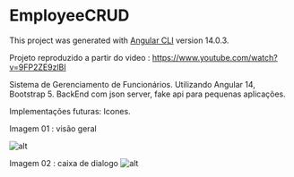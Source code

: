 # EmployeeCRUD

This project was generated with [Angular CLI](https://github.com/angular/angular-cli) version 14.0.3.

Projeto reproduzido a partir do video :
https://www.youtube.com/watch?v=9FP2ZE9zlBI

Sistema de Gerenciamento de Funcionários.
Utilizando Angular 14, Bootstrap 5. 
BackEnd com json server, fake api para pequenas aplicações.

Implementações futuras: Icones.

Imagem  01 : visão geral 

![alt](/employeeCRUD/src/assets/Images/vis%C3%A3o-geral.png)

Imagem 02 : caixa de dialogo
![alt](/employeeCRUD/src/assets/Images/caixa-dialogo.png)

